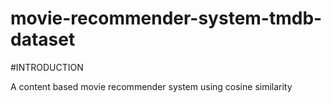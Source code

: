 # movie-recommender-system-tmdb-dataset

#INTRODUCTION
<!-- The aim of this movie recommendation system is to helps users discover films based on their
preferences and viewing history. It analyses user behaviour, ratings, and other data to suggest movies
that are likely to match their interests. This system uses techniques like collaborative filtering,
content-based filtering, or a combination of both (hybrid methods) to deliver personalized
recommendations -->
A content based movie recommender system using cosine similarity
